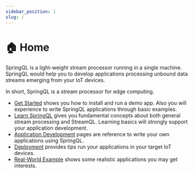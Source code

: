 ```yaml
---
sidebar_position: 1
slug: /
---
```


# 🏠 Home

SpringQL is a light-weight stream processor running in a single machine.
SpringQL would help you to develop applications processing unbound data streams emerging from your IoT devices.

In short, SpringQL is a stream processor for edge computing.

- [Get Started](./get-started/install-and-run-app) shows you how to install and run a demo app.  Also you will experience to write SpringQL applications through basic examples.
- [Learn SpringQL](./learn-springql/introduction-why-to-learn-stream-processing) gives you fundamental concepts about both general stream processing and StreamQL. Learning basics will strongly support your application development.
- [Application Development](./reference/client-api) pages are reference to write your own applications using SpringQL.
- [Deployment](./deployment/configuration) provides tips run your applications in your target IoT devices.
- [Real-World Example](./real-world-example/introduction) shows some realistic applications you may get interests.
